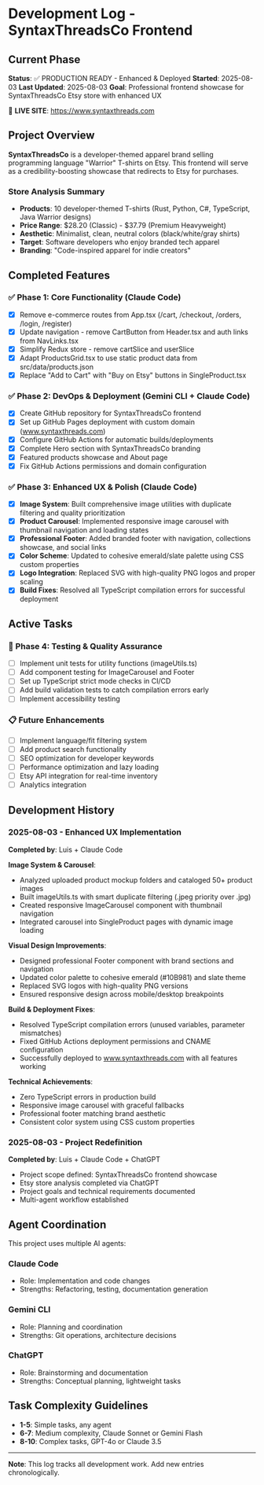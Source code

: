 # Development Log - SyntaxThreadsCo Frontend

## Current Phase

**Status**: ✅ PRODUCTION READY - Enhanced & Deployed
**Started**: 2025-08-03
**Last Updated**: 2025-08-03
**Goal**: Professional frontend showcase for SyntaxThreadsCo Etsy store with enhanced UX

🎉 **LIVE SITE**: https://www.syntaxthreads.com

## Project Overview

**SyntaxThreadsCo** is a developer-themed apparel brand selling programming language "Warrior" T-shirts on Etsy. This frontend will serve as a credibility-boosting showcase that redirects to Etsy for purchases.

### Store Analysis Summary
- **Products**: 10 developer-themed T-shirts (Rust, Python, C#, TypeScript, Java Warrior designs)
- **Price Range**: $28.20 (Classic) - $37.79 (Premium Heavyweight)
- **Aesthetic**: Minimalist, clean, neutral colors (black/white/gray shirts)
- **Target**: Software developers who enjoy branded tech apparel
- **Branding**: "Code-inspired apparel for indie creators"

## Completed Features

### ✅ Phase 1: Core Functionality (Claude Code)
- [x] Remove e-commerce routes from App.tsx (/cart, /checkout, /orders, /login, /register)
- [x] Update navigation - remove CartButton from Header.tsx and auth links from NavLinks.tsx  
- [x] Simplify Redux store - remove cartSlice and userSlice
- [x] Adapt ProductsGrid.tsx to use static product data from src/data/products.json
- [x] Replace "Add to Cart" with "Buy on Etsy" buttons in SingleProduct.tsx

### ✅ Phase 2: DevOps & Deployment (Gemini CLI + Claude Code)
- [x] Create GitHub repository for SyntaxThreadsCo frontend
- [x] Set up GitHub Pages deployment with custom domain (www.syntaxthreads.com)
- [x] Configure GitHub Actions for automatic builds/deployments
- [x] Complete Hero section with SyntaxThreadsCo branding
- [x] Featured products showcase and About page
- [x] Fix GitHub Actions permissions and domain configuration

### ✅ Phase 3: Enhanced UX & Polish (Claude Code)
- [x] **Image System**: Built comprehensive image utilities with duplicate filtering and quality prioritization
- [x] **Product Carousel**: Implemented responsive image carousel with thumbnail navigation and loading states
- [x] **Professional Footer**: Added branded footer with navigation, collections showcase, and social links
- [x] **Color Scheme**: Updated to cohesive emerald/slate palette using CSS custom properties
- [x] **Logo Integration**: Replaced SVG with high-quality PNG logos and proper scaling
- [x] **Build Fixes**: Resolved all TypeScript compilation errors for successful deployment

## Active Tasks

### 🔄 Phase 4: Testing & Quality Assurance
- [ ] Implement unit tests for utility functions (imageUtils.ts)
- [ ] Add component testing for ImageCarousel and Footer
- [ ] Set up TypeScript strict mode checks in CI/CD
- [ ] Add build validation tests to catch compilation errors early
- [ ] Implement accessibility testing

### 📋 Future Enhancements
- [ ] Implement language/fit filtering system
- [ ] Add product search functionality
- [ ] SEO optimization for developer keywords
- [ ] Performance optimization and lazy loading
- [ ] Etsy API integration for real-time inventory
- [ ] Analytics integration

## Development History

### 2025-08-03 - Enhanced UX Implementation

**Completed by**: Luis + Claude Code

**Image System & Carousel**:
- Analyzed uploaded product mockup folders and cataloged 50+ product images
- Built imageUtils.ts with smart duplicate filtering (.jpeg priority over .jpg)
- Created responsive ImageCarousel component with thumbnail navigation
- Integrated carousel into SingleProduct pages with dynamic image loading

**Visual Design Improvements**:
- Designed professional Footer component with brand sections and navigation
- Updated color palette to cohesive emerald (#10B981) and slate theme
- Replaced SVG logos with high-quality PNG versions 
- Ensured responsive design across mobile/desktop breakpoints

**Build & Deployment Fixes**:
- Resolved TypeScript compilation errors (unused variables, parameter mismatches)
- Fixed GitHub Actions deployment permissions and CNAME configuration
- Successfully deployed to www.syntaxthreads.com with all features working

**Technical Achievements**:
- Zero TypeScript errors in production build
- Responsive image carousel with graceful fallbacks
- Professional footer matching brand aesthetic
- Consistent color system using CSS custom properties

### 2025-08-03 - Project Redefinition

**Completed by**: Luis + Claude Code + ChatGPT

- Project scope defined: SyntaxThreadsCo frontend showcase
- Etsy store analysis completed via ChatGPT
- Project goals and technical requirements documented
- Multi-agent workflow established

## Agent Coordination

This project uses multiple AI agents:

### Claude Code
- Role: Implementation and code changes
- Strengths: Refactoring, testing, documentation generation

### Gemini CLI  
- Role: Planning and coordination
- Strengths: Git operations, architecture decisions

### ChatGPT
- Role: Brainstorming and documentation
- Strengths: Conceptual planning, lightweight tasks

## Task Complexity Guidelines

- **1-5**: Simple tasks, any agent
- **6-7**: Medium complexity, Claude Sonnet or Gemini Flash
- **8-10**: Complex tasks, GPT-4o or Claude 3.5

---

**Note**: This log tracks all development work. Add new entries chronologically.
